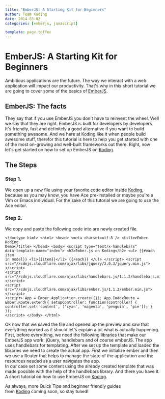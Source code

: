 ```yaml
---
title: "EmberJS: A Starting Kit for Beginners"
author: Team Koding
date: 2014-03-02
categories: [emberjs, javascript]

template: page.toffee
---
```


# EmberJS: A Starting Kit for Beginners

Ambitious applications are the future. The way we interact with a web application will impact our productivity. That's why in this short tutorial we are going to cover some of the basics of [EmberJS](http://emberjs.com).

## EmberJS: The facts

They say that if you use EmberJS you don't have to reinvent the wheel. Well we say that they are right. EmberJS is built for developers by developers. It's friendly, fast and definitely a good alternative if you want to build something awesome. And we here at Koding like it when people build awesome stuff, therefor this tutorial is here to help you get started with one of the most on-growing and well-built frameworks out there. Right, now let's get started on how to set up EmberJS on [Koding](https://koding.com). 

## The Steps

### Step 1.

We open up a new file using your favorite code editor inside [Koding](https://koding.com), because as you may know, you have Ace pre-installed or maybe you're a Vim or Emacs individual. For the sake of this tutorial we are going to use the Ace editor. 

### Step 2.

We copy and paste the following code into are newly created file.

```
<!doctype html> <html> <head> <meta charset=utf-8 /> <title>Ember Koding 
Demo</title> </head> <body> <script type="text/x-handlebars" 
data-template-name="index"> <h2>Ember.js on Koding</h2> <ul> {{#each item 
in model}} <li>{{item}}</li> {{/each}} </ul> </script> <script 
src="//cdnjs.cloudflare.com/ajax/libs/jquery/2.0.3/jquery.min.js"></script> 
<script 
src="//cdnjs.cloudflare.com/ajax/libs/handlebars.js/1.1.2/handlebars.min.js"></script> 
<script 
src="//cdnjs.cloudflare.com/ajax/libs/ember.js/1.1.2/ember.min.js"></script> 
<script> App = Ember.Application.create({}); App.IndexRoute = 
Ember.Route.extend({ setupController: function(controller) { 
controller.set('content', ['cyan', 'magenta', 'penguin', 'pie']); } }); 
</script> </body> </html>
```
 Ok now that we saved the file and opened up the preview and saw that 
everything worked as it should let's explain a bit what is actually 
happening. First, before everything, we need the following libraries that 
make our EmberJS app work: jQuery, handlebars and of course emberJS. The 
app uses handlebars for templating.  After we set up the template and 
loaded the libraries we need to create the actual app. First we 
initialize ember and then we use a Router that helps to manage the state 
of the application and the resources needed as a user navigates the app.  
In our case set some content using the already created template that was 
made possible with the help of the handlebars library. And there you have 
it. A short tutorial on how to use EmberJS on 
[Koding](https://koding.com).

As always, more Quick Tips and beginner friendly guides 
from [Koding](https://koding.com/) coming soon, so stay tuned!
